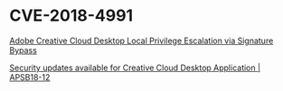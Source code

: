 # CVE-2018-4991

[Adobe Creative Cloud Desktop Local Privilege Escalation via Signature Bypass](https://codecolor.ist/2018/08/22/cve-2018-4991-adobe-creative-cloud-desktop-local-privilege-escalation-via-signature-bypass/)

[Security updates available for Creative Cloud Desktop Application | APSB18-12](https://helpx.adobe.com/security/products/creative-cloud/apsb18-12.html)